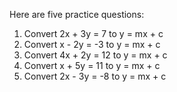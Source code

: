 Here are five practice questions:

1. Convert 2x + 3y = 7 to y = mx + c
2. Convert x - 2y = -3 to y = mx + c
3. Convert 4x + 2y = 12 to y = mx + c
4. Convert x + 5y = 11 to y = mx + c
5. Convert 2x - 3y = -8 to y = mx + c

